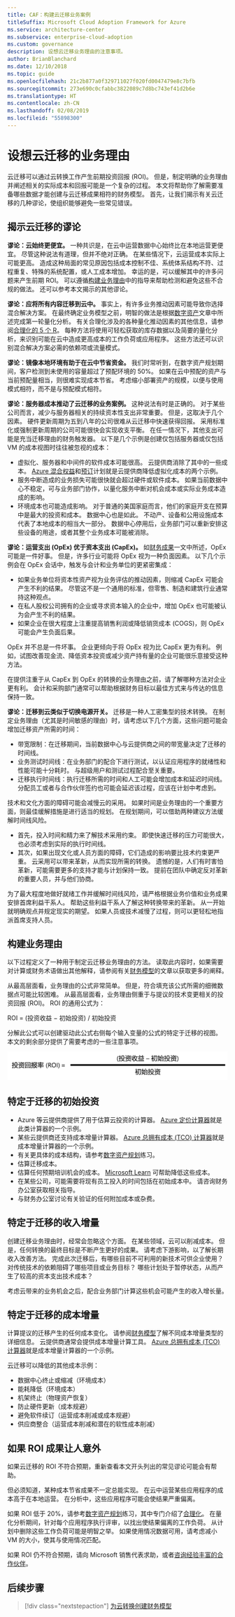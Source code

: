 ```yaml
---
title: CAF：构建云迁移业务案例
titleSuffix: Microsoft Cloud Adoption Framework for Azure
ms.service: architecture-center
ms.subservice: enterprise-cloud-adoption
ms.custom: governance
description: 设想云迁移业务理由的注意事项。
author: BrianBlanchard
ms.date: 12/10/2018
ms.topic: guide
ms.openlocfilehash: 21c2b877a0f329711027f020fd0047479e8c7bfb
ms.sourcegitcommit: 273e690c0cfabbc3822089c7d8bc743ef41d2b6e
ms.translationtype: HT
ms.contentlocale: zh-CN
ms.lasthandoff: 02/08/2019
ms.locfileid: "55898300"
---
```

# <a name="build-a-business-justification-for-cloud-migration"></a>设想云迁移的业务理由

云迁移可以通过云转换工作产生前期投资回报 (ROI)。 但是，制定明确的业务理由并阐述相关的实际成本和回报可能是一个复杂的过程。 本文将帮助你了解需要准备哪些数据才能创建与云迁移成果相符的财务模型。 首先，让我们揭示有关云迁移的几种谬论，使组织能够避免一些常见错误。

## <a name="dispelling-cloud-migration-myths"></a>揭示云迁移的谬论

**谬论：云始终更便宜。** 一种共识是，在云中运营数据中心始终比在本地运营更便宜。 尽管这种说法有道理，但并不绝对正确。 在某些情况下，云运营成本实际上可能更高。 造成这种局面的常见原因包括成本控制不佳、系统体系结构不符、过程重复、特殊的系统配置，或人工成本增加。 幸运的是，可以缓解其中的许多问题来产生前期 ROI。 可以遵循[构建业务理由](#building-the-business-justification)中的指导来帮助检测和避免这些不合规的做法。 还可以参考本文揭示的其他谬论。

**谬论：应将所有内容迁移到云中。** 事实上，有许多业务推动因素可能导致你选择混合解决方案。 在最终确定业务模型之前，明智的做法是根据[数字资产](../digital-estate/5-rs-of-rationalization.md)文章中所述完成第一轮量化分析。 有关合理化涉及的各种量化推动因素的其他信息，请参阅[合理化的 5 个 R](../digital-estate/5-rs-of-rationalization.md)。 每种方法将使用可轻松获取的库存数据以及简要的量化分析，来识别可能在云中造成更高成本的工作负荷或应用程序。 这些方法还可以识别混合解决方案必需的依赖项或流量模式。

**谬论：镜像本地环境有助于在云中节省资金。** 我们时常听到，在数字资产规划期间，客户检测到未使用的容量超过了预配环境的 50%。 如果在云中预配的资产与当前预配量相当，则很难实现成本节省。 考虑缩小部署资产的规模，以便与使用模式相符，而不是与预配模式相符。

**谬论：服务器成本推动了云迁移的业务案例。** 这种说法有时是正确的。 对于某些公司而言，减少与服务器相关的持续资本性支出非常重要。 但是，这取决于几个因素。 硬件更新周期为五到八年的公司很难从云迁移中快速获得回报。 采用标准化或强制更新周期的公司可能很快会实现收支平衡。 在任一情况下，其他支出可能是充当迁移理由的财务触发器。 以下是几个示例是创建仅包括服务器或仅包括 VM 的成本视图时往往被忽视的成本：

- 虚拟化、服务器和中间件的软件成本可能很高。 云提供商消除了其中的一些成本。 [Azure 混合权益](https://azure.microsoft.com/pricing/hybrid-benefit/#services)和[预订](https://azure.microsoft.com/reservations/)计划就是云提供商降低虚拟化成本的两个示例。
- 服务中断造成的业务损失可能很快就会超过硬件或软件成本。 如果当前数据中心不稳定，可与业务部门协作，以量化服务中断对机会成本或实际业务成本造成的影响。
- 环境成本也可能造成影响。 对于普通的美国家庭而言，他们的家庭开支在预算中是最大的投资和成本。 数据中心也是如此。 不动产、设备和公用设施成本代表了本地成本的相当大一部分。 数据中心停用后，业务部门可以重新安排这些设备的用途，或者其整个业务成本可能被消除。

**谬论：运营支出 (OpEx) 优于资本支出 (CapEx)。** 如[财务成果](business-outcomes/fiscal-outcomes.md)一文中所述，OpEx 可能是一件好事。 但是，许多行业可能将 OpEx 视为一种负面因素。 以下几个示例会在 OpEx 会话中，触发与会计和业务单位的更紧密集成：

- 如果业务单位将资本性资产视为业务评估的推动因素，则缩减 CapEx 可能会产生不利的结果。 尽管这不是一个通用的标准，但零售、制造和建筑行业通常持这种观点。
- 在私人股权公司拥有的企业或寻求资本输入的企业中，增加 OpEx 也可能被认为会产生不利的结果。
- 如果企业在很大程度上注重提高销售利润或降低销货成本 (COGS)，则 OpEx 可能会产生负面后果。

OpEx 并不总是一件坏事。 企业更倾向于将 OpEx 视为比 CapEx 更为有利。 例如，试图改善现金流、降低资本投资或减少资产持有量的企业可能很乐意接受这种方法。

在提供注重于从 CapEx 到 OpEx 的转换的业务理由之前，请了解哪种方法对企业更有利。 会计和采购部门通常可以帮助根据财务目标以最佳方式来与传达的信息保持一致。

**谬论：迁移到云类似于切换电源开关。** 迁移是一种人工密集型的技术转换。 在制定业务理由（尤其是时间敏感的理由）时，请考虑以下几个方面，这些问题可能会增加迁移资产所需的时间：

- 带宽限制：在迁移期间，当前数据中心与云提供商之间的带宽量决定了迁移的时间线。
- 业务测试时间线：在业务部门的配合下进行测试，以认证应用程序的就绪性和性能可能十分耗时。 与超级用户和测试过程配合至关重要。
- 迁移执行时间线：执行迁移所需的时间和人工可能会增加成本和延迟时间线。 分配员工或者与合作伙伴签约也可能会延迟该过程，应该在计划中考虑到。

技术和文化方面的障碍可能会减慢云的采用。 如果时间是业务理由的一个重要方面，则最佳缓解措施是进行适当的规划。 在规划期间，可以借助两种建议方法缓解时间线风险。

- 首先，投入时间和精力来了解技术采用约束。 即使快速迁移的压力可能很大，也必须考虑到实际的执行时间线。
- 其次，如果出现文化或人员方面的障碍，它们造成的影响要比技术约束更严重。 云采用可以带来革新，从而实现所需的转换。 遗憾的是，人们有时害怕革新，可能需要更多的支持才能与计划保持一致。 提前在团队中确定反对革新的重要人员，并与他们协商。

为了最大程度地做好就绪工作并缓解时间线风险，请严格根据业务价值和业务成果安排首席利益干系人。 帮助这些利益干系人了解这种转换带来的革新。 从一开始就明确观点并规定现实的期望。 如果人员或技术减慢了过程，则可以更轻松地指派首席支持人员。

## <a name="building-the-business-justification"></a>构建业务理由

以下过程定义了一种用于制定云迁移业务理由的方法。 读取此内容时，如果需要对计算或财务术语做出其他解释，请参阅有关[财务模型](financial-models.md)的文章以获取更多的阐释。

从最高层面看，业务理由的公式非常简单。 但是，符合填充该公式所需的细微数据点可能比较困难。 从最高层面看，业务理由侧重于与提议的技术变更相关的投资回报 (ROI)。 ROI 的通用公式为：

ROI = (投资收益 &minus; 初始投资) / 初始投资

分解此公式可以创建驱动此公式右侧每个输入变量的公式的特定于迁移的视图。 本文的剩余部分提供了需要考虑的一些注意事项。

![ROI = (投资收益 – 投资成本) / 投资成本](../_images/formula-roi.png)

## <a name="migration-specific-initial-investment"></a>特定于迁移的初始投资

- Azure 等云提供商提供了用于估算云投资的计算器。 [Azure 定价计算器](https://azure.microsoft.com/en-in/pricing/)就是此类计算器的一个示例。
- 某些云提供商还支持成本增量计算器。 [Azure 总拥有成本 (TCO) 计算器](https://azure.com/tco)就是成本增量计算器的一个示例。
- 有关更具体的成本结构，请参考[数字资产规划](../digital-estate/overview.md)练习。
- 估算迁移成本。
- 估算任何预期培训机会的成本。 [Microsoft Learn](https://docs.microsoft.com/learn/) 可帮助降低这些成本。
- 在某些公司，可能需要将现有员工投入的时间包括在初始成本中。 请咨询财务办公室获取相关指导。
- 与财务办公室讨论有关验证的任何附加成本或杂费。

## <a name="migration-specific-revenue-deltas"></a>特定于迁移的收入增量

创建迁移业务理由时，经常会忽略这个方面。 在某些领域，云可以削减成本。 但是，任何转换的最终目标是不断产生更好的成果。 请考虑下游影响，以了解长期收入改善方法。 完成此次迁移后，有哪些目前不可利用的新技术可供企业使用？ 对传统技术的依赖阻碍了哪些项目或业务目标？ 哪些计划处于暂停状态，从而产生了较高的资本支出技术成本？

考虑云带来的业务机会之后，配合业务部门计算这些机会可能产生的收入增长量。

## <a name="migration-specific-cost-deltas"></a>特定于迁移的成本增量

计算提议的迁移产生的任何成本变化。 请参阅[财务模型](financial-models.md)了解不同成本增量类型的详细信息。 云提供商通常会提供成本增量计算工具。 [Azure 总拥有成本 (TCO) 计算器](https://azure.com/tco)就是成本增量计算器的一个示例。

云迁移可以降低的其他成本示例：

- 数据中心终止或缩减（环境成本）
- 能耗降低（环境成本）
- 机架终止（物理资产恢复）
- 防止硬件更新（成本规避）
- 避免软件续订（运营成本削减或成本规避）
- 供应商整合（运营成本削减和潜在的软性成本削减）

## <a name="when-roi-results-are-surprising"></a>如果 ROI 成果让人意外

如果云迁移的 ROI 不符合预期，重新查看本文开头列出的常见谬论可能会有帮助。

但必须知道，某种成本节省成果不一定总能实现。 在云中运营某些应用程序的成本高于在本地运营。 在分析中，这些应用程序可能会使结果严重偏离。

如果 ROI 低于 20%，请参考[数字资产规划](../digital-estate/overview.md)练习，其中专门介绍了[合理化](../digital-estate/rationalize.md)。 在量化分析期间，针对每个应用程序执行评审，以找出使结果偏离的工作负荷。 从计划中删除这些工作负荷可能是明智之举。 如果使用情况数据可用，请考虑减小 VM 的大小，使其与使用情况匹配。

如果 ROI 仍不符合预期，请向 Microsoft 销售代表求助，或者[咨询经验丰富的合作伙伴](https://azure.microsoft.com/en-us/migration/partners/)。

## <a name="next-steps"></a>后续步骤

> [!div class="nextstepaction"]
> [为云转换创建财务模型](./financial-models.md)